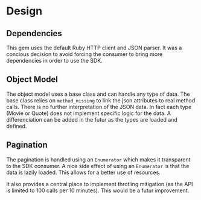 # Design

## Dependencies

This gem uses the default Ruby HTTP client and JSON parser. It was a concious decision to avoid forcing the consumer to bring more dependencies in order to use the SDK.

## Object Model

The object model uses a base class and can handle any type of data. The base class relies on `method_missing` to link the json attributes to real method calls. There is no further interpretation of the JSON data. In fact each type (Movie or Quote) does not implement specific logic for the data. A differenciation can be added in the futur as the types are loaded and defined.

## Pagination

The pagination is handled using an `Enumerator` which makes it transparent to the SDK consumer. A nice side effect of using an `Enumerator` is that the data is lazily loaded. This allows for a better use of resources.

It also provides a central place to implement throtling mitigation (as the API is limited to 100 calls per 10 minutes). This would be a futur improvement.

